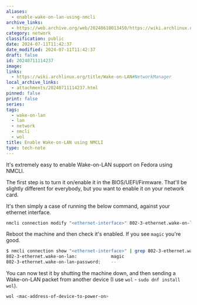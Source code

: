 ```yaml
---
aliases:
  - enable-wake-on-lan-using-nmcli
archive_links:
  - https://web.archive.org/web/20240610013450/https://wiki.archlinux.org/title/Wake-on-LAN
category: network
classification: public
date: 2024-07-11T11:42:37
date_modified: 2024-07-11T11:42:37
draft: false
id: 20240711114237
image: 
links:
  - https://wiki.archlinux.org/title/Wake-on-LAN#NetworkManager
local_archive_links:
  - attachments/20240711114237.html
pinned: false
print: false
series: 
tags:
  - wake-on-lan
  - lan
  - network
  - nmcli
  - wol
title: Enable Wake-on-LAN using NMCLI
type: tech-note
---
```


It's extremely easy to enable Wake-on-LAN support on Fedora using NMCLI.

The first step is to turn it on/enable it in the BIOS/UEFI/Firmware. That'll be slightly different for everybody, but you want to enable it on your network card.

It's then simply a case of running the below command, against your ethernet interface.

```sh
nmcli connection modify "<ethernet-interface>" 802-3-ethernet.wake-on-lan magic
```

Reboot the machine and then check it's enabled. If you see `magic` you're good.

```sh
$ nmcli connection show "<ethernet-interface>" | grep 802-3-ethernet.wake-on-lan
802-3-ethernet.wake-on-lan:             magic
802-3-ethernet.wake-on-lan-password:    --
```

You can now test it by shutting the machine down, and then sending a Wake-on-LAN packet from another device (I use `wol` - `sudo dnf install wol`).

```sh
wol <mac-address-of-device-to-power-on>
```

